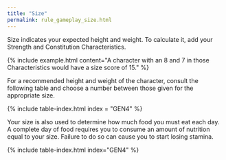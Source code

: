 ```yaml
---
title: "Size"
permalink: rule_gameplay_size.html
---
```


Size indicates your expected height and weight. To calculate it, add your Strength and Constitution Characteristics. 

{% include example.html content="A character with an 8 and 7 in those Characteristics would have a size score of 15." %}

For a recommended height and weight of the character, consult the following table and choose a number between those given for the appropriate size.

{% include table-index.html index = "GEN4" %}

Your size is also used to determine how much food you must eat each day. A complete day of food requires you to consume an amount of nutrition equal to your size. Failure to do so can cause you to start losing stamina.

{% include table-index.html index="GEN4" %}